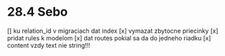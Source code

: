 # 28.4 Sebo

[] ku relation_id v migraciach dat index
[x] vymazat zbytocne priecinky
[x] pridat rules k modelom
[x] dat routes pokial sa da do jedneho riadku
[x] content vzdy text nie string!!!